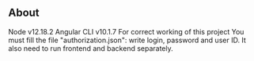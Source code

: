 ## About

Node v12.18.2
Angular CLI v10.1.7
For correct working of this project You must fill the file "authorization.json": write login, password and user ID.
It also need to run frontend and backend separately.
